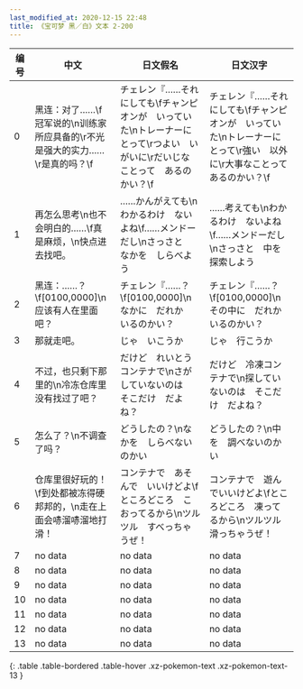 ```yaml
---
last_modified_at: 2020-12-15 22:48
title: 《宝可梦 黑／白》文本 2-200
---
```

| 编号 | 中文 | 日文假名 | 日文汉字 |
| ---- | ---- | ---- | --- |
| 0 | 黑连：对了……\f冠军说的\n训练家所应具备的\r不光是强大的实力……\r是真的吗？\f | チェレン『……それにしても\fチャンピオンが　いっていた\nトレーナーにとって\rつよい　いがいに\rだいじな　ことって　あるのかい？\f | チェレン『……それにしても\fチャンピオンが　いっていた\nトレーナーにとって\r強い　以外に\r大事なことって　あるのかい？\f |
| 1 | 再怎么思考\n也不会明白的……\f真是麻烦，\n快点进去找吧。 | ……かんがえても\nわかるわけ　ないよね\f……メンドーだし\nさっさと　なかを　しらべよう | ……考えても\nわかるわけ　ないよね\f……メンドーだし\nさっさと　中を　探索しよう |
| 2 | 黑连：……？\f[0100,0000]\n应该有人在里面吧？ | チェレン『……？\f[0100,0000]\nなかに　だれか　いるのかい？ | チェレン『……？\f[0100,0000]\nその中に　だれか　いるのかい？ |
| 3 | 那就走吧。 | じゃ　いこうか | じゃ　行こうか |
| 4 | 不过，也只剩下那里的\n冷冻仓库里没有找过了吧？ | だけど　れいとうコンテナで\nさがしていないのは　そこだけ　だよね？ | だけど　冷凍コンテナで\n探していないのは　そこだけ　だよね？ |
| 5 | 怎么了？\n不调查了吗？ | どうしたの？\nなかを　しらべないのかい | どうしたの？\n中を　調べないのかい |
| 6 | 仓库里很好玩的！\f到处都被冻得硬邦邦的，\n走在上面会哧溜哧溜地打滑！ | コンテナで　あそんで　いいけどよ\fところどころ　こおってるから\nツルツル　すべっちゃうぜ！ | コンテナで　遊んでいいけどよ\fところどころ　凍ってるから\nツルツル　滑っちゃうぜ！ |
| 7 | no data | no data | no data |
| 8 | no data | no data | no data |
| 9 | no data | no data | no data |
| 10 | no data | no data | no data |
| 11 | no data | no data | no data |
| 12 | no data | no data | no data |
| 13 | no data | no data | no data |
{: .table .table-bordered .table-hover .xz-pokemon-text .xz-pokemon-text-13 }